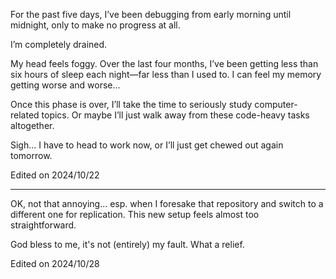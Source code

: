 For the past five days, I’ve been debugging from early morning until midnight, only to make no progress at all.

I’m completely drained.

My head feels foggy. Over the last four months, I’ve been getting less than six hours of sleep each night—far less than I used to. I can feel my memory getting worse and worse...

Once this phase is over, I’ll take the time to seriously study computer-related topics. Or maybe I’ll just walk away from these code-heavy tasks altogether.

Sigh... I have to head to work now, or I’ll just get chewed out again tomorrow.

Edited on 2024/10/22

---

OK, not that annoying... esp. when I foresake that repository and switch to a different one for replication. This new setup feels almost too straightforward.

God bless to me, it's not (entirely) my fault. What a relief.

Edited on 2024/10/28